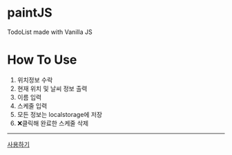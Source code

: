 # paintJS
TodoList made with Vanilla JS
# How To Use
1. 위치정보 수락
2. 현재 위치 및 날씨 정보 출력
3. 이름 입력
4. 스케줄 입력
5. 모든 정보는 localstorage에 저장
6. ❌클릭해 완료한 스케줄 삭제
------------
[사용하기](https://seungminkim1.github.io/toDoListJS/.)
